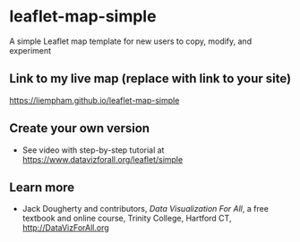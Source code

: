 # leaflet-map-simple
A simple Leaflet map template for new users to copy, modify, and experiment

## Link to my live map (replace with link to your site)

https://liempham.github.io/leaflet-map-simple

## Create your own version
- See video with step-by-step tutorial at https://www.datavizforall.org/leaflet/simple

## Learn more
- Jack Dougherty and contributors, *Data Visualization For All*, a free textbook and online course, Trinity College, Hartford CT, http://DataVizForAll.org
